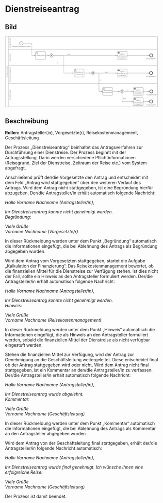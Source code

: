 # Dienstreiseantrag
## Bild
<img src="./Dienstreiseantrag.PNG">

## Beschreibung 

**Rollen:** Antragsteller(in), Vorgesetzte(r), Reisekostenmanagement, Geschäftsleitung

Der Prozess „Dienstreiseantrag“ beinhaltet das Antragsverfahren zur Durchführung einer Dienstreise. Der Prozess beginnt mit der Antragsstellung. Darin werden verschiedene Pflichtinformationen (Reisegrund, Ziel der Dienstreise, Zeitraum der Reise etc.) vom System abgefragt.

Anschließend prüft der/die Vorgesetzte den Antrag und entscheidet mit dem Feld „Antrag wird stattgegeben“ über den weiteren Verlauf des Antrags. Wird dem Antrag nicht stattgegeben, ist eine Begründung hierfür abzugeben. Der/die Antragsteller/in erhält automatisch folgende Nachricht:

_Hallo Vorname Nachname (Antragsteller/in),_

_Ihr Dienstreiseantrag konnte nicht genehmigt werden.  
Begründung:_

_Viele Grüße  
Vorname Nachname (Vorgesetzte/r)_

In dieser Rückmeldung werden unter dem Punkt „Begründung“ automatisch die Informationen eingefügt, die bei Ablehnung des Antrags als Begründung abgegeben wurden.

Wird dem Antrag vom Vorgesetzten stattgegeben, startet die Aufgabe „Kalkulation der Finanzierung“. Das Reisekostenmanagement bewertet, ob die finanziellen Mittel für die Dienstreise zur Verfügung stehen. Ist dies nicht der Fall, sollte ein Hinweis an den Antragsteller formuliert werden. Der/die Antragsteller/in erhält automatisch folgende Nachricht:

_Hallo Vorname Nachname (Antragsteller/in),_

_Ihr Dienstreiseantrag konnte nicht genehmigt werden.  
Hinweis:_

_Viele Grüße  
Vorname Nachname (Reisekostenmanagement)_

In dieser Rückmeldung werden unter dem Punkt „Hinweis“ automatisch die Informationen eingefügt, die als Hinweis an den Antragsteller formuliert werden, sobald die finanziellen Mittel der Dienstreise als nicht verfügbar eingestuft werden.

Stehen die finanziellen Mittel zur Verfügung, wird der Antrag zur Genehmigung an die Geschäftsleitung weitergeleitet. Diese entscheidet final ob der Antrag stattgegeben wird oder nicht. Wird dem Antrag nicht final stattgegeben, ist ein Kommentar an den/die Antragsteller/in zu verfassen. Der/die Antragsteller/in erhält automatisch folgende Nachricht:

_Hallo Vorname Nachname (Antragsteller/in),_

_Ihr Dienstreiseantrag wurde abgelehnt.  
Kommentar:_

_Viele Grüße  
Vorname Nachname (Geschäftsleitung)_

In dieser Rückmeldung werden unter dem Punkt „Kommentar“ automatisch die Informationen eingefügt, die bei Ablehnung des Antrags als Kommentar an den Antragsteller abgegeben wurden.

Wird dem Antrag von der Geschäftsleitung final stattgegeben, erhält der/die Antragsteller/in folgende Nachricht automatisch:

_Hallo Vorname Nachname (Antragsteller/in),_

_Ihr Dienstreiseantrag wurde final genehmigt. Ich wünsche Ihnen eine erfolgreiche Reise._

_Viele Grüße  
Vorname Nachname (Geschäftsleitung)_

Der Prozess ist damit beendet.